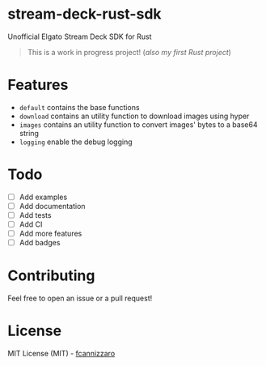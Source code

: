 # stream-deck-rust-sdk
Unofficial Elgato Stream Deck SDK for Rust

> This is a work in progress project! (_also my first Rust project_)

# Features
- `default` contains the base functions
- `download` contains an utility function to download images using hyper
- `images` contains an utility function to convert images' bytes to a base64 string
- `logging` enable the debug logging

# Todo
- [ ] Add examples
- [ ] Add documentation
- [ ] Add tests
- [ ] Add CI
- [ ] Add more features
- [ ] Add badges

# Contributing
Feel free to open an issue or a pull request!

# License
MIT License (MIT) - [fcannizzaro](https://github.com/fcannizzaro) 
